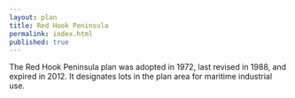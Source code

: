 ```yaml
---
layout: plan
title: Red Hook Peninsula
permalink: index.html
published: true
---
```


The Red Hook Peninsula plan was adopted in 1972, last revised in 1988, and expired in 2012. It designates lots in the plan area for maritime industrial use.